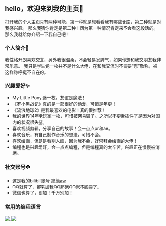 ## hello，欢迎来到我的主页🎉
打开我的个人主页只有两种可能，第一种就是想看看我有哪些仓库，第二种就是对我感兴趣。
那么我猜你肯定是第二种！因为第一种情况肯定来不会看这段话的。那么我就给你介绍一下我自己吧！

### 个人简介🎀
我性格开朗喜欢交友，另外我很温柔，不会轻易发脾气，如果你想和我交朋友我非常乐意。
我只是学生党一枚并不是什么大佬，在和我交流时不需要“您”敬称，被这样称呼挺不自在的。

### 兴趣爱好✨
- My Little Pony 迷一枚。友谊是魔法！
- 《罗小黑战记》真的是一部很好的动漫，可惜是年更！
- 《流浪地球2》是我最喜欢的电影！真的很推荐！
- 我的世界14年老玩家一枚，可惜被网易毁了。之所以不更新插件了是因为对国内的状况很失望。
- 喜欢视频剪辑，分享自己的故事！会一点点pr和ae。
- 喜欢音乐，有自己制作音乐的想法，可惜不会。
- 喜欢绘画，但是是看别人画，因为我不会，好崇拜会绘画的大佬！
- 编程也是兴趣爱好，会一点点编程，但是编程真的太辛苦，兴趣正在慢慢被消磨。

### 社交账号☘️
- 这是我的bilibili账号 [简简aw](https://space.bilibili.com/299354420)
- QQ就算了，都来加我QQ那我QQ就不能要了。
- 微信也算了，别加！千万别加！


### 常用的编程语言
<a href="#">
  <img align="center" src="https://github-readme-stats.vercel.app/api/top-langs?username=jianjianai&layout=compact&langs_count=6" />
</a>
<a href="#">
  <img align="center" src="https://github-readme-stats.vercel.app/api?username=jianjianai&show_icons=true&hide=issues" />
</a>

